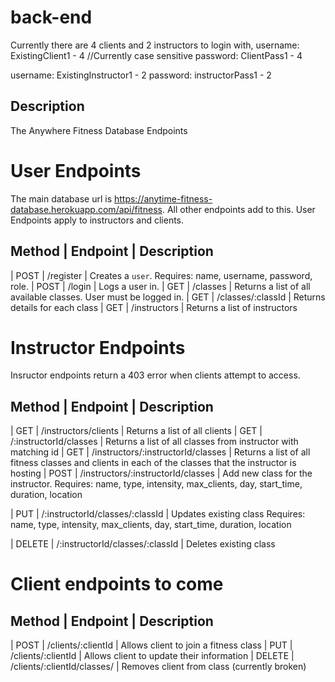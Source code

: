 # back-end

Currently there are 4 clients and 2 instructors to login with,
username: ExistingClient1 - 4 //Currently case sensitive
password: ClientPass1 - 4

username: ExistingInstructor1 - 2
password: instructorPass1 - 2

## Description

The Anywhere Fitness Database Endpoints

# User Endpoints

The main database url is https://anytime-fitness-database.herokuapp.com/api/fitness. All other endpoints add to this.
User Endpoints apply to instructors and clients.

## Method | Endpoint | Description

| POST | /register | Creates a `user`. Requires: name, username, password, role.
| POST | /login | Logs a user in.
| GET | /classes | Returns a list of all available classes. User must be logged in.
| GET | /classes/:classId | Returns details for each class
| GET | /instructors | Returns a list of instructors

# Instructor Endpoints

Insructor endpoints return a 403 error when clients attempt to access.

## Method | Endpoint | Description

| GET | /instructors/clients | Returns a list of all clients
| GET | /:instructorId/classes | Returns a list of all classes from instructor with matching id
| GET | /instructors/:instructorId/classes | Returns a list of all fitness classes and clients in each of the classes that the instructor is hosting
| POST | /instructors/:instructorId/classes | Add new class for the instructor.
Requires: name, type, intensity, max_clients, day, start_time, duration, location

| PUT | /:instructorId/classes/:classId | Updates existing class
Requires: name, type, intensity, max_clients, day, start_time, duration, location

| DELETE | /:instructorId/classes/:classId | Deletes existing class

# Client endpoints to come

## Method | Endpoint | Description

| POST | /clients/:clientId | Allows client to join a fitness class
| PUT | /clients/:clientId | Allows client to update their information
| DELETE | /clients/:clientId/classes/ | Removes client from class (currently broken)
